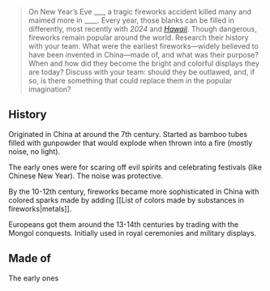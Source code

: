 > On New Year’s Eve ___, a tragic fireworks accident killed many and maimed more in ____. Every year, those blanks can be filled in differently, most recently with *2024* and [_Hawaii_](https://apnews.com/article/hawaii-fireworks-explosion-culture-62e7e02fb018a8c29d4298c6f2804f1b). Though dangerous, fireworks remain popular around the world. Research their history with your team. What were the earliest fireworks—widely believed to have been invented in China—made of, and what was their purpose? When and how did they become the bright and colorful displays they are today? Discuss with your team: should they be outlawed, and, if so, is there something that could replace them in the popular imagination?

## History

Originated in China at around the 7th century. Started as bamboo tubes filled with gunpowder that would explode when thrown into a fire (mostly noise, no light).

The early ones were for scaring off evil spirits and celebrating festivals (like Chinese New Year). The noise was protective.

By the 10-12th century, fireworks became more sophisticated in China with colored sparks made by adding [[List of colors made by substances in fireworks|metals]].

Europeans got them around the 13-14th centuries by trading with the Mongol conquests. Initially used in royal ceremonies and military displays.
## Made of

The early ones 